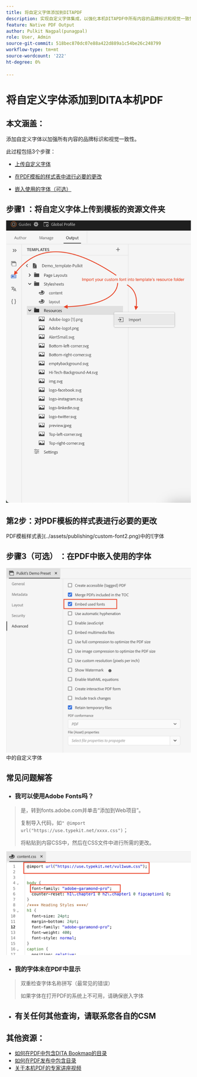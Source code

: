 ```yaml
---
title: 将自定义字体添加到DITAPDF
description: 实现自定义字体集成，以强化本机DITAPDF中所有内容的品牌标识和视觉一致性。
feature: Native PDF Output
author: Pulkit Nagpal(punagpal)
role: User, Admin
source-git-commit: 518bec870dc07e88a422d889a1c54be26c248799
workflow-type: tm+mt
source-wordcount: '222'
ht-degree: 0%

---
```


# 将自定义字体添加到DITA本机PDF

## 本文涵盖：

添加自定义字体以加强所有内容的品牌标识和视觉一致性。

此过程包括3个步骤：

- [上传自定义字体](#step-1--upload-the-custom-font-to-the-resource-folder-of-your-template)
- [在PDF模板的样式表中进行必要的更改](#step-2--make-necessary-changes-in-pdf-templatess-stylesheet)

- [嵌入使用的字体（可选）](#step-3-optional--embed-used-font-in-pdf)

## 步骤1 ：将自定义字体上传到模板的资源文件夹

![自定义字体上载和导入](../assets/publishing/custom-font1.png)

## 第2步：对PDF模板的样式表进行必要的更改

PDF模板样式表](../assets/publishing/custom-font2.png)中的![字体

## 步骤3（可选） ：在PDF中嵌入使用的字体

![嵌入到DITAPDF](../assets/publishing/custom-font3.png)中的自定义字体

## 常见问题解答

- ### 我可以使用Adobe Fonts吗？

> 是，转到fonts.adobe.com并单击“添加到Web项目”。
> 
> 复制导入代码，如`" @import url("https://use.typekit.net/xxxx.css")`；
>
> 将粘贴到内容CSS中，然后在CSS文件中进行所需的更改。

![在DITAPDF中使用Adobe字体](../assets/publishing/custom-font4.png)


- ### 我的字体未在PDF中显示

> 双重检查字体名称拼写（最常见的错误）
>
> 如果字体在打开PDF的系统上不可用，请确保嵌入字体

- ## 有关任何其他查询，请联系您各自的CSM


## 其他资源：

- [如何在PDF中包含DITA Bookmap的目录](./how-to-include-bookmap-toc-in-pdf-publishing.md)
- [如何在PDF发布中包含目录](./how-to-include-bookmap-toc-in-pdf-publishing.md)
- [关于本机PDF的专家讲座视频](../../expert-sessions/native-pdf-publishing-eamples-part1-june2023.md)